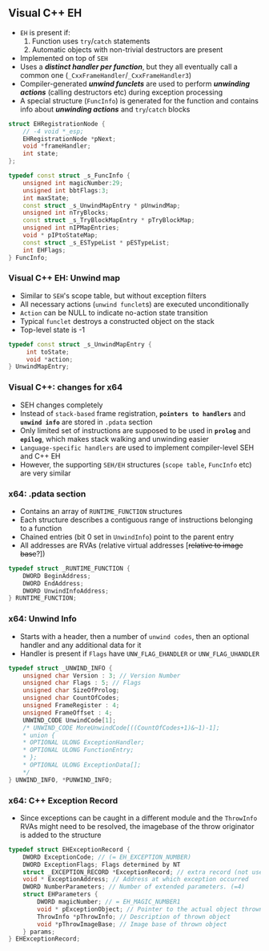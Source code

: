 ## Visual C++ EH

* `EH` is present if:
  1. Function uses `try`/`catch` statements
  2. Automatic objects with non-trivial destructors are present 
* Implemented on top of `SEH` 
* Uses a **_distinct handler per function_**, but they all eventually call a common one
(`_CxxFrameHandler`/`_CxxFrameHandler3`)
* Compiler-generated **_unwind funclets_** are used to perform **_unwinding actions_** (calling destructors etc) during exception processing
* A special structure (`FuncInfo`) is generated for the function and contains info about **_unwinding actions_** and `try`/`catch` blocks

```c++
struct EHRegistrationNode {
    // -4 void *_esp;
    EHRegistrationNode *pNext;
    void *frameHandler;
    int state;
};

typedef const struct _s_FuncInfo {
    unsigned int magicNumber:29;
    unsigned int bbtFlags:3;
    int maxState;
    const struct _s_UnwindMapEntry * pUnwindMap;
    unsigned int nTryBlocks;
    const struct _s_TryBlockMapEntry * pTryBlockMap;
    unsigned int nIPMapEntries;
    void * pIPtoStateMap;
    const struct _s_ESTypeList * pESTypeList;
    int EHFlags;
} FuncInfo;

```
### Visual C++ EH: Unwind map

* Similar to `SEH`'s scope table, but without exception filters
* All necessary actions (`unwind funclet`s) are executed unconditionally
* `Action` can be NULL to indicate no-action state transition
* Typical `funclet` destroys a constructed object on the stack
* Top-level state is -1

```c++
typedef const struct _s_UnwindMapEntry {
     int toState;
     void *action;
} UnwindMapEntry;
```


### Visual C++: changes for x64

* SEH changes completely
* Instead of `stack-based` frame registration, **`pointers to handlers`** and **`unwind info`** are stored in `.pdata` section
* Only limited set of instructions are supposed to be used in **`prolog`** and **`epilog`**, which makes stack walking and unwinding easier
* `Language-specific handlers` are used to implement compiler-level SEH and C++ EH
* However, the supporting `SEH/EH` structures (`scope table`, `FuncInfo` etc) are very similar


### x64: .pdata section
* Contains an array of `RUNTIME_FUNCTION` structures
* Each structure describes a contiguous range of instructions belonging to a function
* Chained entries (bit 0 set in `UnwindInfo`) point to the parent entry
* All addresses are RVAs (relative virtual addresses [~~relative to image base~~?])

```c++
typedef struct _RUNTIME_FUNCTION {
    DWORD BeginAddress;
    DWORD EndAddress;
    DWORD UnwindInfoAddress;
} RUNTIME_FUNCTION;
```

### x64: Unwind Info
* Starts with a header, then a number of `unwind codes`, then an optional handler and any additional data for it
* Handler is present if `Flags` have `UNW_FLAG_EHANDLER` or `UNW_FLAG_UHANDLER`

```c++
typedef struct _UNWIND_INFO {
    unsigned char Version : 3; // Version Number
    unsigned char Flags : 5; // Flags
    unsigned char SizeOfProlog;
    unsigned char CountOfCodes;
    unsigned FrameRegister : 4;
    unsigned FrameOffset : 4;
    UNWIND_CODE UnwindCode[1];
    /* UNWIND_CODE MoreUnwindCode[((CountOfCodes+1)&~1)-1];
    * union {
    * OPTIONAL ULONG ExceptionHandler;
    * OPTIONAL ULONG FunctionEntry;
    * };
    * OPTIONAL ULONG ExceptionData[];
    */
} UNWIND_INFO, *PUNWIND_INFO;
```

### x64: C++ Exception Record
* Since exceptions can be caught in a different module and the `ThrowInfo` RVAs might need to be resolved, the imagebase of the throw originator is added to the structure

```c++
typedef struct EHExceptionRecord {
    DWORD ExceptionCode; // (= EH_EXCEPTION_NUMBER)
    DWORD ExceptionFlags; Flags determined by NT
    struct _EXCEPTION_RECORD *ExceptionRecord; // extra record (not used)
    void * ExceptionAddress; // Address at which exception occurred
    DWORD NumberParameters; // Number of extended parameters. (=4)
    struct EHParameters {
        DWORD magicNumber; // = EH_MAGIC_NUMBER1
        void * pExceptionObject; // Pointer to the actual object thrown
        ThrowInfo *pThrowInfo; // Description of thrown object
        void *pThrowImageBase; // Image base of thrown object
    } params;
} EHExceptionRecord;

```

